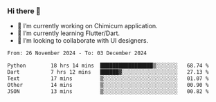 ### Hi there 👋

<!--
**devcat37/devcat37** is a ✨ _special_ ✨ repository because its `README.md` (this file) appears on your GitHub profile.-->


- 🔭 I’m currently working on Chimicum application.
- 🌱 I’m currently learning Flutter/Dart.
- 👯 I’m looking to collaborate with UI designers.
<!-- - 🤔 I’m looking for help with ... -->

<!--START_SECTION:waka-->

```txt
From: 26 November 2024 - To: 03 December 2024

Python        18 hrs 14 mins  █████████████████▒░░░░░░░   68.74 %
Dart          7 hrs 12 mins   ██████▓░░░░░░░░░░░░░░░░░░   27.13 %
Text          17 mins         ▒░░░░░░░░░░░░░░░░░░░░░░░░   01.07 %
Other         14 mins         ▒░░░░░░░░░░░░░░░░░░░░░░░░   00.90 %
JSON          13 mins         ▒░░░░░░░░░░░░░░░░░░░░░░░░   00.82 %
```

<!--END_SECTION:waka-->
